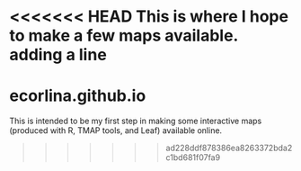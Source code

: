 <<<<<<< HEAD
This is where I hope to make a few maps available.
adding a line
=======
# ecorlina.github.io

This is intended to be my first step in making some interactive maps (produced with R, TMAP tools, and Leaf) available online.
>>>>>>> ad228ddf878386ea8263372bda2c1bd681f07fa9
